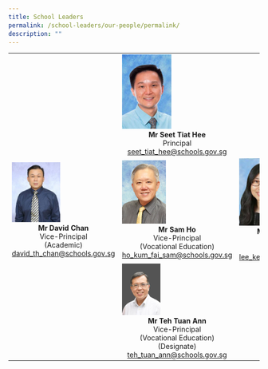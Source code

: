 ```yaml
---
title: School Leaders
permalink: /school-leaders/our-people/permalink/
description: ""
---
```

|  |  |  |
|---|---|---|
|  | <img src="/images/principal.jpg" style="width:45%"><center><b>Mr Seet Tiat Hee</b><br>Principal<br>seet_tiat_hee@schools.gov.sg</center> |  |
| <img src="/images/vp.jpg" style="width:47%"><center><b>Mr David Chan</b><br>Vice-Principal<br>(Academic)<br>david_th_chan@schools.gov.sg</center> | <img src="/images/vp1.jpg" style="width:40%"><center><b>Mr Sam Ho</b><br>Vice-Principal<br>(Vocational Education)<br>ho_kum_fai_sam@schools.gov.sg</center> | <img src="/images/vp2.jpg" style="width:45%"><center><b>Mdm Lee Kee Meng</b><br>Vice-Principal<br>(Administration)<br>lee_kee_meng@schools.gov.sg</center>|
|  | <img src="/images/sl1.png" style="width:35%"><center><b>Mr Teh Tuan Ann </b><br>Vice-Principal<Br>(Vocational Education)<br>(Designate)<br>teh_tuan_ann@schools.gov.sg</center> |  |
